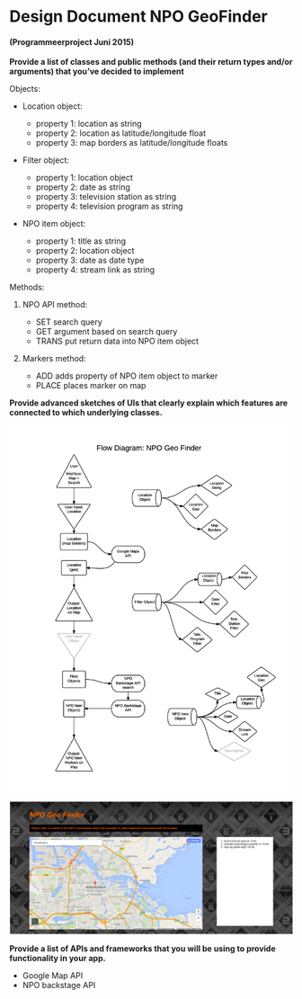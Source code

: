 # Design Document NPO GeoFinder
#### (Programmeerproject Juni 2015)

**Provide a list of classes and public methods (and their return types and/or arguments) that you’ve decided to implement**

Objects:

+ Location object:
  - property 1: location as string 
  - property 2: location as latitude/longitude float
  - property 3: map borders as latitude/longitude floats

+ Filter object:
  - property 1: location object
  - property 2: date as string
  - property 3: television station as string
  - property 4: television program as string
  
+ NPO item object:
  - property 1: title as string
  - property 2: location object
  - property 3: date as date type
  - property 4: stream link as string
  
 Methods:
 
 1. NPO API method:
	- SET search query
	- GET argument based on search query
	- TRANS put return data into NPO item object
	
2. Markers method:
	- ADD adds property of NPO item object to marker
	- PLACE places marker on map

  

**Provide advanced sketches of UIs that clearly explain which features are connected to which underlying classes.**

![Alt text](https://github.com/johnlocker/NPOGeoFinder/blob/master/docs/flow_diagram.png)

![Alt text](https://github.com/johnlocker/NPOGeoFinder/blob/master/docs/sketch2.png)

**Provide a list of APIs and frameworks that you will be using to provide functionality in your app.**

+ Google Map API
+ NPO backstage API

<!---
**Provide a list of data sources, and database tables and fields (and their types) that you’ve decided to implement**
-->


